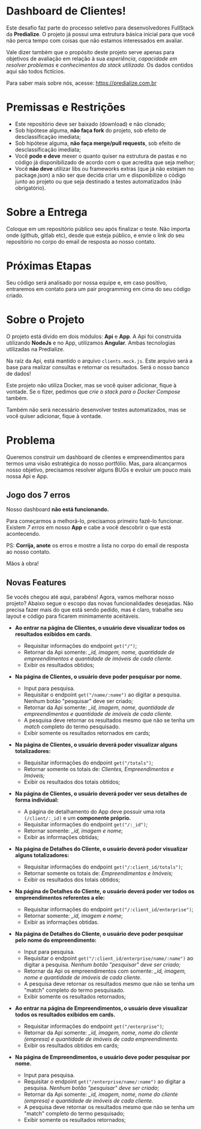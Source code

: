 # Dashboard de Clientes!

Este desafio faz parte do processo seletivo para desenvolvedores FullStack da **Predialize**. O projeto já possui uma estrutura básica inicial para que você não perca tempo com coisas que não estamos interessados em avaliar.

Vale dizer também que o propósito deste projeto serve apenas para objetivos de avaliação em relação à sua _experiência_, _capacidade em resolver problemas_ e _conhecimentos da stack utilizada._ Os dados contidos aqui são todos fictícios.

Para saber mais sobre nós, acesse: https://predialize.com.br

# Premissas e Restrições

- Este repositório deve ser baixado (download) e não clonado;
- Sob hipótese alguma, **não faça fork** do projeto, sob efeito de desclassificação imediata;
- Sob hipótese alguma, **não faça merge/pull requests**, sob efeito de desclassificação imediata;
- Você **pode e deve** mexer o quanto quiser na estrutura de pastas e no código já disponibilizado de acordo com o que acredita que seja melhor;
- Você **não deve** utilizar libs ou frameworks extras (que já não estejam no package.json) a não ser que decida criar um e disponibilize o código junto ao projeto ou que seja destinado a testes automatizados (não obrigatório).

# Sobre a Entrega

Coloque em um repositório público seu após finalizar o teste. Não importa onde (github, gitlab etc), desde que esteja público, e envie o link do seu repositório no corpo do email de resposta ao nosso contato.

# Próximas Etapas

Seu código será analisado por nossa equipe e, em caso positivo, entraremos em contato para um pair programming em cima do seu código criado.

# Sobre o Projeto

O projeto está divido em dois módulos: **Api** e **App**. A Api foi construída utilizando **NodeJs** e no App, utilizamos **Angular**. Ambas tecnologias utilizadas na Predialize.

Na raíz da Api, está mantido o arquivo `clients.mock.js`. Este arquivo será a base para realizar consultas e retornar os resultados. Será o nosso banco de dados!

Este projeto não utiliza Docker, mas se você quiser adicionar, fique à vontade. Se o fizer, pedimos que _crie o stack para o Docker Compose_ também.

Também não será necessário desenvolver testes automatizados, mas se você quiser adicionar, fique à vontade.

# Problema

Queremos construir um dashboard de clientes e empreendimentos para termos uma visão estratégica do nosso portfólio. Mas, para alcançarmos nosso objetivo, precisamos resolver alguns BUGs e evoluir um pouco mais nossa Api e App.

## Jogo dos 7 erros

Nosso dashboard **não está funcionando.**

Para começarmos a melhorá-lo, precisamos primeiro fazê-lo funcionar. Existem _7 erros_ em nosso **App** e cabe a você descobrir o que está acontecendo.

PS: **Corrija, anote** os erros e mostre a lista no corpo do email de resposta ao nosso contato.

Mãos à obra!

## Novas Features

Se vocês chegou até aqui, parabéns! Agora, vamos melhorar nosso projeto? Abaixo segue o escopo das novas funcionalidades desejadas. Não precisa fazer mais do que está sendo pedido, mas é claro, trabalhe seu layout e código para ficarem minimamente aceitáveis.

- **Ao entrar na página de Clientes, o usuário deve visualizar todos os resultados exibidos em cards**.
  - Requisitar informações do endpoint `get("/")`;
  - Retornar da Api somente: _\_id, imagem, nome, quantidade de empreendimentos e quantidade de imóveis de cada cliente._
  - Exibir os resultados obtidos;
- **Na página de Clientes, o usuário deve poder pesquisar por nome.**
  - Input para pesquisa.
  - Requisitar o endpoint `get("/name/:name")` ao digitar a pesquisa. Nenhum botão "pesquisar" deve ser criado;
  - Retornar da Api somente: _\_id, imagem, nome, quantidade de empreendimentos e quantidade de imóveis de cada cliente._
  - A pesquisa deve retornar os resultados mesmo que não se tenha um _match_ completo do termo pesquisado.
  - Exibir somente os resultados retornados em cards;
- **Na página de Clientes, o usuário deverá poder visualizar alguns totalizadores:**
  - Requisitar informações do endpoint `get("/totals")`;
  - Retornar somente os totais de: _Clientes, Empreendimentos e Imóveis;_
  - Exibir os resultados dos totais obtidos;
- **Na página de Clientes, o usuário deverá poder ver seus detalhes de forma individual:**

  - A página de detalhamento do App deve possuir uma rota `(/client/:_id)` e um **componente próprio.**
  - Requisitar informações do endpoint `get("/:_id")`;
  - Retornar somente: _\_id, imagem e nome_;
  - Exibir as informações obtidas;

- **Na página de Detalhes do Cliente, o usuário deverá poder visualizar alguns totalizadores:**

  - Requisitar informações do endpoint `get("/:client_id/totals")`;
  - Retornar somente os totais de: _Empreendimentos e Imóveis;_
  - Exibir os resultados dos totais obtidos;

- **Na página de Detalhes do Cliente, o usuário deverá poder ver todos os empreendimentos referentes a ele:**

  - Requisitar informações do endpoint `get("/:client_id/enterprise")`;
  - Retornar somente: _\_id, imagem e nome_;
  - Exibir as informações obtidas.

- **Na página de Detalhes do Cliente, o usuário deve poder pesquisar pelo nome do empreendimento:**

  - Input para pesquisa.
  - Requisitar o endpoint `get("/:client_id/enterprise/name/:name")` ao digitar a pesquisa. _Nenhum botão "pesquisar" deve ser criado;_
  - Retornar da Api os empreendimentos com somente: _\_id, imagem, nome e quantidade de imóveis de cada cliente._
  - A pesquisa deve retornar os resultados mesmo que não se tenha um "match" completo do termo pesquisado.
  - Exibir somente os resultados retornados;

- **Ao entrar na página de Empreendimentos, o usuário deve visualizar todos os resultados exibidos em cards.**

  - Requisitar informações do endpoint `get("/enterprise")`;
  - Retornar da Api somente: _\_id, imagem, nome, nome do cliente (empresa) e quantidade de imóveis de cada empreendimento._
  - Exibir os resultados obtidos em cards;

- **Na página de Empreendimentos, o usuário deve poder pesquisar por nome.**
  - Input para pesquisa.
  - Requisitar o endpoint `get("/enterprise/name/:name")` ao digitar a pesquisa. _Nenhum botão "pesquisar" deve ser criado_;
  - Retornar da Api somente: _\_id, imagem, nome, nome do cliente (empresa) e quantidade de imóveis de cada cliente._
  - A pesquisa deve retornar os resultados mesmo que não se tenha um "match" completo do termo pesquisado;
  - Exibir somente os resultados retornados;
